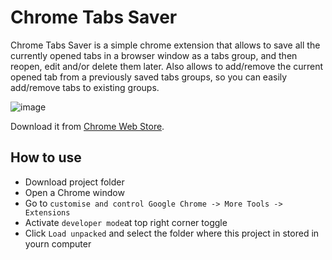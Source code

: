 # Chrome Tabs Saver

Chrome Tabs Saver is a simple chrome extension that allows to save all the currently opened tabs in a browser window as a tabs group, and then reopen, edit and/or delete them later. Also allows to add/remove the current opened tab from a previously saved tabs groups, so you can easily add/remove tabs to existing groups.

![image](https://user-images.githubusercontent.com/43031902/212571160-023bc409-3ed3-4953-9fa6-4ebc76a1eec8.png)


Download it from [Chrome Web Store](https://chrome.google.com/webstore/detail/chrome-tabs-saver/kkpeppcnpfnpjemokcejjaliemaddcoc?hl=pt-PT&authuser=0).

## How to use
- Download project folder
- Open a Chrome window
- Go to `customise and control Google Chrome -> More Tools -> Extensions`
- Activate `developer mode`at top right corner toggle
- Click `Load unpacked` and select the folder where this project in stored in yourn computer
